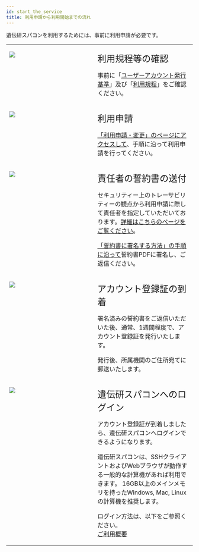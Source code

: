 ```yaml
---
id: start_the_service
title: 利用申請から利用開始までの流れ
---
```


遺伝研スパコンを利用するためには、事前に利用申請が必要です。

<table>
<tr>
<td width="400" valign="top">

![](/img/start_the_service/start_1.png)

</td>
<td width="400" valign="top">

<font size="5">利用規程等の確認</font><br/>

事前に「[<u>ユーザーアカウント発行基準</u>](/application)」及び「[<u>利用規程</u>](/application/use_policy)」をご確認ください。

</td>
</tr>

<tr>
<td width="400" valign="top">

![](/img/start_the_service/start_3.png)

</td>
<td>

<font size="5">利用申請</font><br/>

[<u>「利用申請・変更」のページにアクセスして</u>](/application/registration)、手順に沿って利用申請を行ってください。


</td>
</tr>

<tr>
<td width="400" valign="top">

![](/img/start_the_service/start_4.png)

</td>
<td width="400" valign="top">

<font size="5">責任者の誓約書の送付</font><br/>

セキュリティー上のトレーサビリティーの観点から利用申請に際して責任者を指定していただいております。[<u>詳細はこちらのページをご覧ください</u>](/application/#責任者について)。<br/>

[<u>「誓約書に署名する方法」の手順に沿って</u>](/application/signing_PDF)誓約書PDFに署名し、ご返信ください。

</td>
</tr>


<tr>
<td width="400" valign="top">

![](/img/start_the_service/start_5.png)

</td>
<td width="400" valign="top">

<font size="5">アカウント登録証の到着</font><br/>

署名済みの誓約書をご返信いただいた後、通常、1週間程度で、アカウント登録証を発行いたします。<br/>

発行後、所属機関のご住所宛てに郵送いたします。


</td>
</tr>


<tr>
<td width="400" valign="top">

![](/img/start_the_service/start_6.png)

</td>
<td width="400" valign="top">

<font size="5">遺伝研スパコンへのログイン</font><br/>

アカウント登録証が到着しましたら、遺伝研スパコンへログインできるようになります。<br/>

遺伝研スパコンは、SSHクライアントおよびWebブラウザが動作する一般的な計算機があれば利用できます。 16GB以上のメインメモリを持ったWindows, Mac, Linuxの計算機を推奨します。<br/>

ログイン方法は、以下をご参照ください。<br/>
[<u>ご利用概要</u>](/introduction/)


</td>
</tr>

</table>
